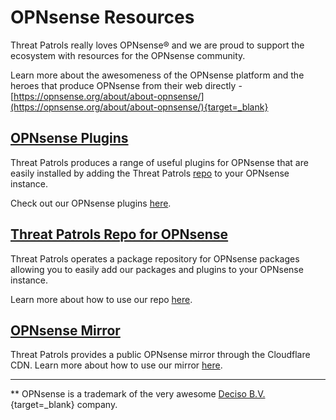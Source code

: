 # OPNsense Resources

Threat Patrols really loves OPNsense&reg; and we are proud to support the ecosystem with
resources for the OPNsense community.

Learn more about the awesomeness of the OPNsense platform and the heroes that produce OPNsense
from their web directly - [https://opnsense.org/about/about-opnsense/](https://opnsense.org/about/about-opnsense/){target=_blank}

## [OPNsense Plugins](/opnsense/plugins)
Threat Patrols produces a range of useful plugins for OPNsense that are easily installed 
by adding the Threat Patrols [repo](/opnsense/repo) to your OPNsense instance.

Check out our OPNsense plugins [here](/opnsense/plugins).

## [Threat Patrols Repo for OPNsense](/opnsense/repo)
Threat Patrols operates a package repository for OPNsense packages allowing you to easily 
add our packages and plugins to your OPNsense instance.

Learn more about how to use our repo [here](/opnsense/repo).

## [OPNsense Mirror](/opnsense/mirror)
Threat Patrols provides a public OPNsense mirror through the Cloudflare CDN.  Learn 
more about how to use our mirror [here](/opnsense/mirror).

---

** OPNsense is a trademark of the very awesome [Deciso B.V.](https://www.deciso.com/opnsense-open-source-firewall-initiative){target=_blank} company.
